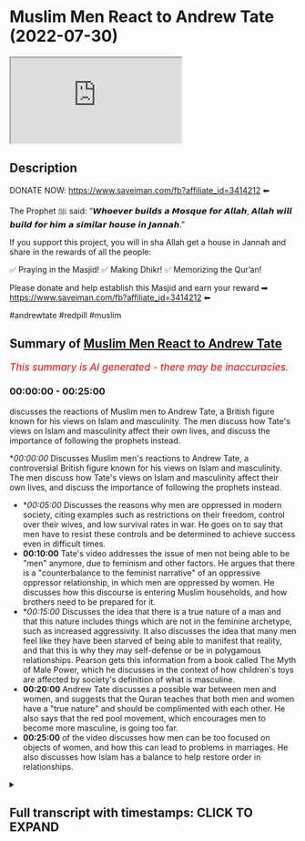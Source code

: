 # Muslim Men React to Andrew Tate (2022-07-30)

<iframe loading='lazy' src='https://www.youtube.com/embed/JZ6_bRIuvB0'></iframe>

## Description

DONATE NOW: https://www.saveiman.com/fb?affiliate_id=3414212 ⬅

The Prophet ﷺ said: “𝙒𝙝𝙤𝙚𝙫𝙚𝙧 𝙗𝙪𝙞𝙡𝙙𝙨 𝙖 𝙈𝙤𝙨𝙦𝙪𝙚 𝙛𝙤𝙧 𝘼𝙡𝙡𝙖𝙝, 𝘼𝙡𝙡𝙖𝙝 𝙬𝙞𝙡𝙡 𝙗𝙪𝙞𝙡𝙙 𝙛𝙤𝙧 𝙝𝙞𝙢 𝙖 𝙨𝙞𝙢𝙞𝙡𝙖𝙧 𝙝𝙤𝙪𝙨𝙚 𝙞𝙣 𝙅𝙖𝙣𝙣𝙖𝙝.”

If you support this project, you will in sha Allah get a house in Jannah and share in the rewards of all the people:

✅ Praying in the Masjid!
✅ Making Dhikr!
✅ Memorizing the Qur’an!

Please donate and help establish this Masjid and earn your reward ➡ https://www.saveiman.com/fb?affiliate_id=3414212 ⬅

#andrewtate #redpill #muslim

## Summary of [Muslim Men React to Andrew Tate](https://www.youtube.com/watch?v=JZ6_bRIuvB0)


*<span style="color:red; font-size:125%">This summary is AI generated - there may be inaccuracies</span>. [](/)*

### <a onclick="modifyYTiframeseektime('0')">00:00:00</a> - <a onclick="modifyYTiframeseektime('1500')">00:25:00</a>

 discusses the reactions of Muslim men to Andrew Tate, a British figure known for his views on Islam and masculinity. The men discuss how Tate's views on Islam and masculinity affect their own lives, and discuss the importance of following the prophets instead.

**<a onclick="modifyYTiframeseektime('0')">00:00:00</a>* Discusses Muslim men's reactions to Andrew Tate, a controversial British figure known for his views on Islam and masculinity. The men discuss how Tate's views on Islam and masculinity affect their own lives, and discuss the importance of following the prophets instead.
* **<a onclick="modifyYTiframeseektime('300')">00:05:00</a>* Discusses the reasons why men are oppressed in modern society, citing examples such as restrictions on their freedom, control over their wives, and low survival rates in war. He goes on to say that men have to resist these controls and be determined to achieve success even in difficult times.
* **<a onclick="modifyYTiframeseektime('600')">00:10:00</a>** Tate's video addresses the issue of men not being able to be "men" anymore, due to feminism and other factors. He argues that there is a "counterbalance to the feminist narrative" of an oppressive oppressor relationship, in which men are oppressed by women. He discusses how this discourse is entering Muslim households, and how brothers need to be prepared for it.
* **<a onclick="modifyYTiframeseektime('900')">00:15:00</a>* Discusses the idea that there is a true nature of a man and that this nature includes things which are not in the feminine archetype, such as increased aggressivity. It also discusses the idea that many men feel like they have been starved of being able to manifest that reality, and that this is why they may self-defense or be in polygamous relationships. Pearson gets this information from a book called The Myth of Male Power, which he discusses in the context of how children's toys are affected by society's definition of what is masculine.
* **<a onclick="modifyYTiframeseektime('1200')">00:20:00</a>** Andrew Tate discusses a possible war between men and women, and suggests that the Quran teaches that both men and women have a "true nature" and should be complimented with each other. He also says that the red pool movement, which encourages men to become more masculine, is going too far.
* **<a onclick="modifyYTiframeseektime('1500')">00:25:00</a>** of the video discusses how men can be too focused on objects of women, and how this can lead to problems in marriages. He also discusses how Islam has a balance to help restore order in relationships.

<details><summary><h2>Full transcript with timestamps: CLICK TO EXPAND</h2></summary>

<a onclick="modifyYTiframeseektime('0')">0:00:00</a> hey you are you wasting your time on  
<a onclick="modifyYTiframeseektime('2')">0:00:02</a> social media again your brothers and  
<a onclick="modifyYTiframeseektime('4')">0:00:04</a> sisters in islam net from norway are  
<a onclick="modifyYTiframeseektime('6')">0:00:06</a> establishing a masjid a tawa center  
<a onclick="modifyYTiframeseektime('10')">0:00:10</a> establishing a masjid to convey the  
<a onclick="modifyYTiframeseektime('11')">0:00:11</a> message of islam is one of the best  
<a onclick="modifyYTiframeseektime('14')">0:00:14</a> deeds a muslim can do there's a huge  
<a onclick="modifyYTiframeseektime('17')">0:00:17</a> need for it in norway you know this and  
<a onclick="modifyYTiframeseektime('18')">0:00:18</a> i know this so that makes the reward  
<a onclick="modifyYTiframeseektime('21')">0:00:21</a> even greater so give generously and  
<a onclick="modifyYTiframeseektime('24')">0:00:24</a> allah azzawajal will give you even more  
<a onclick="modifyYTiframeseektime('35')">0:00:35</a> i'm here joined with the main man  
<a onclick="modifyYTiframeseektime('37')">0:00:37</a> himself  
<a onclick="modifyYTiframeseektime('39')">0:00:39</a> the individual who's known  
<a onclick="modifyYTiframeseektime('41')">0:00:41</a> to be  
<a onclick="modifyYTiframeseektime('42')">0:00:42</a> a major influencer in the muslim world  
<a onclick="modifyYTiframeseektime('46')">0:00:46</a> as an individual where the young ones  
<a onclick="modifyYTiframeseektime('48')">0:00:48</a> and the children in the secondary  
<a onclick="modifyYTiframeseektime('49')">0:00:49</a> schools in the primary schools they all  
<a onclick="modifyYTiframeseektime('51')">0:00:51</a> know who he is  
<a onclick="modifyYTiframeseektime('52')">0:00:52</a> [Laughter]  
<a onclick="modifyYTiframeseektime('54')">0:00:54</a> we're talking about ali needs  
<a onclick="modifyYTiframeseektime('59')">0:00:59</a> it's a pleasure to be on this platform  
<a onclick="modifyYTiframeseektime('60')">0:01:00</a> after a long time on the same couch  
<a onclick="modifyYTiframeseektime('63')">0:01:03</a> absolutely and how what kind of an  
<a onclick="modifyYTiframeseektime('65')">0:01:05</a> honour must it be to be selling you've  
<a onclick="modifyYTiframeseektime('66')">0:01:06</a> been sitting with this  
<a onclick="modifyYTiframeseektime('68')">0:01:08</a> the man himself i mean it's some people  
<a onclick="modifyYTiframeseektime('70')">0:01:10</a> get lost for words some people like you  
<a onclick="modifyYTiframeseektime('71')">0:01:11</a> act ecstatically you know it changes  
<a onclick="modifyYTiframeseektime('73')">0:01:13</a> from person to person you know yeah but  
<a onclick="modifyYTiframeseektime('75')">0:01:15</a> i can see the joy in your eyes i can see  
<a onclick="modifyYTiframeseektime('77')">0:01:17</a> it when i look at your eyes absolutely  
<a onclick="modifyYTiframeseektime('79')">0:01:19</a> i'm here at your presence  
<a onclick="modifyYTiframeseektime('80')">0:01:20</a> [Laughter]  
<a onclick="modifyYTiframeseektime('82')">0:01:22</a> well i think that the enthralled  
<a onclick="modifyYTiframeseektime('84')">0:01:24</a> exuberance that you know that you're  
<a onclick="modifyYTiframeseektime('87')">0:01:27</a> manifesting and  
<a onclick="modifyYTiframeseektime('89')">0:01:29</a> the shiver the shivering excitement  
<a onclick="modifyYTiframeseektime('92')">0:01:32</a> that you that you just played when you  
<a onclick="modifyYTiframeseektime('94')">0:01:34</a> saw me i think that's a very typical  
<a onclick="modifyYTiframeseektime('96')">0:01:36</a> natural reaction timid  
<a onclick="modifyYTiframeseektime('100')">0:01:40</a> anyway so what do we have here what have  
<a onclick="modifyYTiframeseektime('102')">0:01:42</a> you got for us today so what we've got  
<a onclick="modifyYTiframeseektime('103')">0:01:43</a> today in charlotte i've um there's a  
<a onclick="modifyYTiframeseektime('106')">0:01:46</a> individual i don't know if it's calling  
<a onclick="modifyYTiframeseektime('107')">0:01:47</a> my brother now because i'm not sure if  
<a onclick="modifyYTiframeseektime('108')">0:01:48</a> he's become a muslim or if he's looking  
<a onclick="modifyYTiframeseektime('110')">0:01:50</a> into islam there's an individual called  
<a onclick="modifyYTiframeseektime('111')">0:01:51</a> andrew tate now this guy he's uh you  
<a onclick="modifyYTiframeseektime('114')">0:01:54</a> know who he is right he's notorious yes  
<a onclick="modifyYTiframeseektime('116')">0:01:56</a> i've been studying him very carefully  
<a onclick="modifyYTiframeseektime('117')">0:01:57</a> actually in fact i was going to be  
<a onclick="modifyYTiframeseektime('119')">0:01:59</a> speaking to him on a podcast and it fell  
<a onclick="modifyYTiframeseektime('121')">0:02:01</a> through  
<a onclick="modifyYTiframeseektime('122')">0:02:02</a> our schedules conflicted and stuff and i  
<a onclick="modifyYTiframeseektime('124')">0:02:04</a> think it was actually my fault to be  
<a onclick="modifyYTiframeseektime('125')">0:02:05</a> honest with you because i didn't um  
<a onclick="modifyYTiframeseektime('127')">0:02:07</a> you know okay  
<a onclick="modifyYTiframeseektime('129')">0:02:09</a> i'm sure you can rearrange that we can  
<a onclick="modifyYTiframeseektime('131')">0:02:11</a> rearrange but um i've actually been sent  
<a onclick="modifyYTiframeseektime('133')">0:02:13</a> some videos from brothers and muslim  
<a onclick="modifyYTiframeseektime('136')">0:02:16</a> people uh  
<a onclick="modifyYTiframeseektime('137')">0:02:17</a> that of his videos and this is what i  
<a onclick="modifyYTiframeseektime('139')">0:02:19</a> haven't watched so far so what i want to  
<a onclick="modifyYTiframeseektime('141')">0:02:21</a> do is actually watch it with you  
<a onclick="modifyYTiframeseektime('142')">0:02:22</a> and um  
<a onclick="modifyYTiframeseektime('144')">0:02:24</a> and then yes just to give it just just  
<a onclick="modifyYTiframeseektime('146')">0:02:26</a> just so people are aware we have been  
<a onclick="modifyYTiframeseektime('148')">0:02:28</a> studying this issue  
<a onclick="modifyYTiframeseektime('149')">0:02:29</a> very closely this issue of this whole  
<a onclick="modifyYTiframeseektime('151')">0:02:31</a> red pool movement you know would you  
<a onclick="modifyYTiframeseektime('154')">0:02:34</a> would you consider android take part of  
<a onclick="modifyYTiframeseektime('155')">0:02:35</a> the movement himself or  
<a onclick="modifyYTiframeseektime('156')">0:02:36</a> yeah definitely 100 he is uh and i think  
<a onclick="modifyYTiframeseektime('159')">0:02:39</a> it's we we are like i want people to be  
<a onclick="modifyYTiframeseektime('161')">0:02:41</a> aware that we are we are aware  
<a onclick="modifyYTiframeseektime('164')">0:02:44</a> we were just waiting for the right time  
<a onclick="modifyYTiframeseektime('165')">0:02:45</a> to come so this might be just like a  
<a onclick="modifyYTiframeseektime('167')">0:02:47</a> little taster yeah i'll be before you  
<a onclick="modifyYTiframeseektime('169')">0:02:49</a> continue with that i was going to say  
<a onclick="modifyYTiframeseektime('170')">0:02:50</a> that i did watch um his interaction with  
<a onclick="modifyYTiframeseektime('173')">0:02:53</a> eddie from the dean show yes and he came  
<a onclick="modifyYTiframeseektime('175')">0:02:55</a> across very humbly and respectfully but  
<a onclick="modifyYTiframeseektime('177')">0:02:57</a> then then i was also told that you know  
<a onclick="modifyYTiframeseektime('179')">0:02:59</a> this individual's um  
<a onclick="modifyYTiframeseektime('181')">0:03:01</a> you know he's he's on these kind of  
<a onclick="modifyYTiframeseektime('182')">0:03:02</a> platforms with uh women  
<a onclick="modifyYTiframeseektime('185')">0:03:05</a> who are low quality individual women you  
<a onclick="modifyYTiframeseektime('188')">0:03:08</a> know that you know dress in a certain  
<a onclick="modifyYTiframeseektime('189')">0:03:09</a> manner and they don't have much to offer  
<a onclick="modifyYTiframeseektime('190')">0:03:10</a> in life low-quality women  
<a onclick="modifyYTiframeseektime('192')">0:03:12</a> and um he lives is kind of like  
<a onclick="modifyYTiframeseektime('195')">0:03:15</a> what would seemingly from the outside of  
<a onclick="modifyYTiframeseektime('197')">0:03:17</a> a religious place it looked to be a  
<a onclick="modifyYTiframeseektime('198')">0:03:18</a> hedonistic lifestyle well exactly that's  
<a onclick="modifyYTiframeseektime('200')">0:03:20</a> nice so yes but on the other hand of  
<a onclick="modifyYTiframeseektime('202')">0:03:22</a> course he's uh you know established in  
<a onclick="modifyYTiframeseektime('205')">0:03:25</a> certain fields but then he's been  
<a onclick="modifyYTiframeseektime('206')">0:03:26</a> criticized from for for certain things  
<a onclick="modifyYTiframeseektime('208')">0:03:28</a> which i don't know much about yeah we we  
<a onclick="modifyYTiframeseektime('210')">0:03:30</a> need to touch up on this because there's  
<a onclick="modifyYTiframeseektime('211')">0:03:31</a> another extreme that's been you know  
<a onclick="modifyYTiframeseektime('213')">0:03:33</a> like the red pill movement yeah but the  
<a onclick="modifyYTiframeseektime('214')">0:03:34</a> thing is we will go into detail before  
<a onclick="modifyYTiframeseektime('216')">0:03:36</a> we get into detail the reason why i  
<a onclick="modifyYTiframeseektime('218')">0:03:38</a> bring this up is because as muslims it's  
<a onclick="modifyYTiframeseektime('220')">0:03:40</a> important for young men  
<a onclick="modifyYTiframeseektime('221')">0:03:41</a> to take inspiration  
<a onclick="modifyYTiframeseektime('223')">0:03:43</a> and to take as role models we believe  
<a onclick="modifyYTiframeseektime('225')">0:03:45</a> anywhere from the prophets yeah exactly  
<a onclick="modifyYTiframeseektime('228')">0:03:48</a> the prophet muhammad  
<a onclick="modifyYTiframeseektime('230')">0:03:50</a> is the final prophet we have prophet  
<a onclick="modifyYTiframeseektime('232')">0:03:52</a> moses and jesus and abraham all those  
<a onclick="modifyYTiframeseektime('234')">0:03:54</a> and how to be a man for example the  
<a onclick="modifyYTiframeseektime('236')">0:03:56</a> aspect of masculinity is to be derived  
<a onclick="modifyYTiframeseektime('238')">0:03:58</a> from the sacred texts to be derived from  
<a onclick="modifyYTiframeseektime('240')">0:04:00</a> the seerah naba from the from the  
<a onclick="modifyYTiframeseektime('242')">0:04:02</a> prophet muhammad's life  
<a onclick="modifyYTiframeseektime('243')">0:04:03</a> so i'm not saying this man doesn't  
<a onclick="modifyYTiframeseektime('245')">0:04:05</a> display a masculine so-called masculine  
<a onclick="modifyYTiframeseektime('247')">0:04:07</a> clearly he does to the point where some  
<a onclick="modifyYTiframeseektime('249')">0:04:09</a> muslim men are looking up to him  
<a onclick="modifyYTiframeseektime('251')">0:04:11</a> in some ways but if you want the full  
<a onclick="modifyYTiframeseektime('253')">0:04:13</a> package of masculinity of human  
<a onclick="modifyYTiframeseektime('255')">0:04:15</a> integrity then we believe that's from  
<a onclick="modifyYTiframeseektime('257')">0:04:17</a> the prophets and the companions and so  
<a onclick="modifyYTiframeseektime('258')">0:04:18</a> on so  
<a onclick="modifyYTiframeseektime('259')">0:04:19</a> this idea of trying to find role models  
<a onclick="modifyYTiframeseektime('261')">0:04:21</a> outside the community  
<a onclick="modifyYTiframeseektime('263')">0:04:23</a> and for andrew himself which i'm i'm  
<a onclick="modifyYTiframeseektime('264')">0:04:24</a> guessing is watching this video i'll say  
<a onclick="modifyYTiframeseektime('266')">0:04:26</a> to you that to be a complete man we  
<a onclick="modifyYTiframeseektime('268')">0:04:28</a> would say to be a complete man to be um  
<a onclick="modifyYTiframeseektime('270')">0:04:30</a> self-dignified in the fullest sense of  
<a onclick="modifyYTiframeseektime('273')">0:04:33</a> the word  
<a onclick="modifyYTiframeseektime('275')">0:04:35</a> spiritual future  
<a onclick="modifyYTiframeseektime('277')">0:04:37</a> you know uh perspective is to follow the  
<a onclick="modifyYTiframeseektime('280')">0:04:40</a> prophets uh and that will show you what  
<a onclick="modifyYTiframeseektime('283')">0:04:43</a> virtue is well let's let's watch this  
<a onclick="modifyYTiframeseektime('285')">0:04:45</a> let's let's push this  
<a onclick="modifyYTiframeseektime('286')">0:04:46</a> yeah let me tell you something  
<a onclick="modifyYTiframeseektime('287')">0:04:47</a> revolutions are nothing more than a  
<a onclick="modifyYTiframeseektime('289')">0:04:49</a> bunch of men in one place it's not women  
<a onclick="modifyYTiframeseektime('291')">0:04:51</a> it's men if you put enough men on a city  
<a onclick="modifyYTiframeseektime('293')">0:04:53</a> square pissed off a revolution happens  
<a onclick="modifyYTiframeseektime('295')">0:04:55</a> that's what the people in charge of the  
<a onclick="modifyYTiframeseektime('297')">0:04:57</a> world are afraid of so to make sure  
<a onclick="modifyYTiframeseektime('298')">0:04:58</a> there's no revolution what they do is  
<a onclick="modifyYTiframeseektime('300')">0:05:00</a> they construct as many  
<a onclick="modifyYTiframeseektime('302')">0:05:02</a> divisions amongst the peasants as  
<a onclick="modifyYTiframeseektime('304')">0:05:04</a> possible they make sure the blacks hate  
<a onclick="modifyYTiframeseektime('305')">0:05:05</a> the whites the men hate the women the  
<a onclick="modifyYTiframeseektime('307')">0:05:07</a> republicans hate the democrats and we're  
<a onclick="modifyYTiframeseektime('309')">0:05:09</a> all so busy fighting with each other  
<a onclick="modifyYTiframeseektime('311')">0:05:11</a> they can laugh from the top because  
<a onclick="modifyYTiframeseektime('312')">0:05:12</a> there's not very many of them and  
<a onclick="modifyYTiframeseektime('313')">0:05:13</a> there's a bunch of us i'm telling you  
<a onclick="modifyYTiframeseektime('314')">0:05:14</a> the reason in countries like america the  
<a onclick="modifyYTiframeseektime('317')">0:05:17</a> reason the law is so destructive against  
<a onclick="modifyYTiframeseektime('319')">0:05:19</a> men is very very purposeful they don't  
<a onclick="modifyYTiframeseektime('321')">0:05:21</a> want you to feel like a king they don't  
<a onclick="modifyYTiframeseektime('323')">0:05:23</a> want you to feel powerful you wake up  
<a onclick="modifyYTiframeseektime('324')">0:05:24</a> amongst three years if you have 10 sons  
<a onclick="modifyYTiframeseektime('327')">0:05:27</a> from 10 baby mamas you're gonna wake up  
<a onclick="modifyYTiframeseektime('328')">0:05:28</a> and feel like the man you ain't taking  
<a onclick="modifyYTiframeseektime('330')">0:05:30</a> [ __ ] easy if you wake up on your third  
<a onclick="modifyYTiframeseektime('333')">0:05:33</a> year of a sexless marriage paying taxes  
<a onclick="modifyYTiframeseektime('335')">0:05:35</a> and your kids don't even listen to you  
<a onclick="modifyYTiframeseektime('337')">0:05:37</a> you don't really feel like rebellion you  
<a onclick="modifyYTiframeseektime('339')">0:05:39</a> don't have it inside of you this is why  
<a onclick="modifyYTiframeseektime('341')">0:05:41</a> there's so much male suicide this is why  
<a onclick="modifyYTiframeseektime('343')">0:05:43</a> men are so depressed this is why  
<a onclick="modifyYTiframeseektime('344')">0:05:44</a> everyone's so unhappy because the life  
<a onclick="modifyYTiframeseektime('346')">0:05:46</a> they try and create for men the things  
<a onclick="modifyYTiframeseektime('348')">0:05:48</a> they try and purport the ideas they try  
<a onclick="modifyYTiframeseektime('350')">0:05:50</a> and make us subscribe to are depressing  
<a onclick="modifyYTiframeseektime('353')">0:05:53</a> they want you as a tax slave they want  
<a onclick="modifyYTiframeseektime('355')">0:05:55</a> you as a tax slave they want you in a  
<a onclick="modifyYTiframeseektime('356')">0:05:56</a> sexist marriage with some old fat who  
<a onclick="modifyYTiframeseektime('358')">0:05:58</a> hates you that's what they want afraid  
<a onclick="modifyYTiframeseektime('360')">0:06:00</a> to leave because they'll take your house  
<a onclick="modifyYTiframeseektime('361')">0:06:01</a> and destroy your life's work and now you  
<a onclick="modifyYTiframeseektime('363')">0:06:03</a> want you to sit there and pay your taxes  
<a onclick="modifyYTiframeseektime('364')">0:06:04</a> until you [ __ ] die this is all done  
<a onclick="modifyYTiframeseektime('366')">0:06:06</a> on purpose none of this is an accident  
<a onclick="modifyYTiframeseektime('368')">0:06:08</a> it's all very purposeful and in  
<a onclick="modifyYTiframeseektime('370')">0:06:10</a> countries and countries which are not  
<a onclick="modifyYTiframeseektime('373')">0:06:13</a> like this in countries where men still  
<a onclick="modifyYTiframeseektime('374')">0:06:14</a> have that masculine essence in countries  
<a onclick="modifyYTiframeseektime('376')">0:06:16</a> where they're still control of their own  
<a onclick="modifyYTiframeseektime('377')">0:06:17</a> household when the government tries to  
<a onclick="modifyYTiframeseektime('378')">0:06:18</a> become tyrannical it's far more  
<a onclick="modifyYTiframeseektime('380')">0:06:20</a> difficult to do because the men get  
<a onclick="modifyYTiframeseektime('381')">0:06:21</a> together and say you know what women  
<a onclick="modifyYTiframeseektime('382')">0:06:22</a> clean the house i'll be back in two  
<a onclick="modifyYTiframeseektime('384')">0:06:24</a> hours and tell these guys to get  
<a onclick="modifyYTiframeseektime('385')">0:06:25</a> and that's what that's that's the  
<a onclick="modifyYTiframeseektime('386')">0:06:26</a> reality of it this is a control  
<a onclick="modifyYTiframeseektime('388')">0:06:28</a> mechanism along with everything else  
<a onclick="modifyYTiframeseektime('390')">0:06:30</a> everything you see on tv this is my  
<a onclick="modifyYTiframeseektime('391')">0:06:31</a> final rant everything you see on tv is a  
<a onclick="modifyYTiframeseektime('393')">0:06:33</a> control mechanism all the [ __ ] they put  
<a onclick="modifyYTiframeseektime('394')">0:06:34</a> on netflix is a control mechanism  
<a onclick="modifyYTiframeseektime('396')">0:06:36</a> telling you that you have mental  
<a onclick="modifyYTiframeseektime('397')">0:06:37</a> problems you don't have as a control  
<a onclick="modifyYTiframeseektime('398')">0:06:38</a> mechanism telling you oh you oh yeah you  
<a onclick="modifyYTiframeseektime('400')">0:06:40</a> can't focus on anything for two minutes  
<a onclick="modifyYTiframeseektime('402')">0:06:42</a> because you have adhd or you're  
<a onclick="modifyYTiframeseektime('403')">0:06:43</a> depressed and you can never fix it  
<a onclick="modifyYTiframeseektime('405')">0:06:45</a> they're trying to control you they're  
<a onclick="modifyYTiframeseektime('406')">0:06:46</a> trying to dampen your life force making  
<a onclick="modifyYTiframeseektime('409')">0:06:49</a> sure your woman doesn't listen to you as  
<a onclick="modifyYTiframeseektime('410')">0:06:50</a> a control mechanism making sure you can  
<a onclick="modifyYTiframeseektime('412')">0:06:52</a> never leave her without being  
<a onclick="modifyYTiframeseektime('412')">0:06:52</a> financially destroyed as a control  
<a onclick="modifyYTiframeseektime('414')">0:06:54</a> mechanism it's all control mechanisms  
<a onclick="modifyYTiframeseektime('415')">0:06:55</a> all of it from head to toe you have to  
<a onclick="modifyYTiframeseektime('417')">0:06:57</a> resist the slave mind you have to look  
<a onclick="modifyYTiframeseektime('419')">0:06:59</a> at it all and understand they are trying  
<a onclick="modifyYTiframeseektime('420')">0:07:00</a> to make a slave of you and when i say  
<a onclick="modifyYTiframeseektime('422')">0:07:02</a> slave i do not mean slave likely i i  
<a onclick="modifyYTiframeseektime('424')">0:07:04</a> mean the word slave they are printing  
<a onclick="modifyYTiframeseektime('426')">0:07:06</a> money from the sky and you're giving up  
<a onclick="modifyYTiframeseektime('428')">0:07:08</a> your life for it if they can create  
<a onclick="modifyYTiframeseektime('430')">0:07:10</a> something in unlimited amounts anytime  
<a onclick="modifyYTiframeseektime('432')">0:07:12</a> they want and you'll give up your life  
<a onclick="modifyYTiframeseektime('434')">0:07:14</a> and time for that said thing you are  
<a onclick="modifyYTiframeseektime('436')">0:07:16</a> their slave they don't need to use power  
<a onclick="modifyYTiframeseektime('438')">0:07:18</a> and control and whips anymore they just  
<a onclick="modifyYTiframeseektime('440')">0:07:20</a> have the the money print button it's  
<a onclick="modifyYTiframeseektime('442')">0:07:22</a> slavery and they need to make sure that  
<a onclick="modifyYTiframeseektime('444')">0:07:24</a> even if you know that you don't feel  
<a onclick="modifyYTiframeseektime('445')">0:07:25</a> powerful enough to do anything about it  
<a onclick="modifyYTiframeseektime('447')">0:07:27</a> all of this every single thing about the  
<a onclick="modifyYTiframeseektime('449')">0:07:29</a> modern world was deliberately  
<a onclick="modifyYTiframeseektime('451')">0:07:31</a> constructed to get us to a point where  
<a onclick="modifyYTiframeseektime('452')">0:07:32</a> they can come along and lock you in your  
<a onclick="modifyYTiframeseektime('454')">0:07:34</a> house for something with a 99.9 survival  
<a onclick="modifyYTiframeseektime('456')">0:07:36</a> rate and you're gonna sit there and take  
<a onclick="modifyYTiframeseektime('457')">0:07:37</a> it  
<a onclick="modifyYTiframeseektime('458')">0:07:38</a> anyway that's what all this [ __ ] is  
<a onclick="modifyYTiframeseektime('460')">0:07:40</a> including being in a position where you  
<a onclick="modifyYTiframeseektime('462')">0:07:42</a> can't even tell your own woman she's not  
<a onclick="modifyYTiframeseektime('463')">0:07:43</a> allowed out with her friends to get  
<a onclick="modifyYTiframeseektime('464')">0:07:44</a> drunk with a bunch of dudes because  
<a onclick="modifyYTiframeseektime('465')">0:07:45</a> you're not allowed to do that if a wife  
<a onclick="modifyYTiframeseektime('467')">0:07:47</a> comes home and goes i want to go out  
<a onclick="modifyYTiframeseektime('468')">0:07:48</a> drinking tonight you're not going  
<a onclick="modifyYTiframeseektime('469')">0:07:49</a> nowhere oh i want to go out with my  
<a onclick="modifyYTiframeseektime('471')">0:07:51</a> friends from work you're not going out  
<a onclick="modifyYTiframeseektime('473')">0:07:53</a> with them men that's cohersive and  
<a onclick="modifyYTiframeseektime('474')">0:07:54</a> controlling behavior  
<a onclick="modifyYTiframeseektime('476')">0:07:56</a> bro you can't even tell you're not to go  
<a onclick="modifyYTiframeseektime('478')">0:07:58</a> get drunk with dudes  
<a onclick="modifyYTiframeseektime('480')">0:08:00</a> they'll call that abusive you're an  
<a onclick="modifyYTiframeseektime('481')">0:08:01</a> abusive misogynist you're andrew tate  
<a onclick="modifyYTiframeseektime('484')">0:08:04</a> cancel him it's insanity and it's all  
<a onclick="modifyYTiframeseektime('486')">0:08:06</a> done on purpose i don't want anyone to  
<a onclick="modifyYTiframeseektime('488')">0:08:08</a> sit here and think this is some accident  
<a onclick="modifyYTiframeseektime('489')">0:08:09</a> we've arrived at or that we're here now  
<a onclick="modifyYTiframeseektime('491')">0:08:11</a> and it's no big deal this is very very  
<a onclick="modifyYTiframeseektime('493')">0:08:13</a> purposeful because when you destroy the  
<a onclick="modifyYTiframeseektime('495')">0:08:15</a> warriors of a society that's how you  
<a onclick="modifyYTiframeseektime('497')">0:08:17</a> usher in slavery first thing the romans  
<a onclick="modifyYTiframeseektime('499')">0:08:19</a> did when they conquered the greeks is  
<a onclick="modifyYTiframeseektime('500')">0:08:20</a> kill all the warriors all the fighting  
<a onclick="modifyYTiframeseektime('502')">0:08:22</a> age males you leave the soyboys and  
<a onclick="modifyYTiframeseektime('504')">0:08:24</a> and then you can conquer it done  
<a onclick="modifyYTiframeseektime('506')">0:08:26</a> that's what they're doing to us they're  
<a onclick="modifyYTiframeseektime('507')">0:08:27</a> trying to destroy the warriors so my g's  
<a onclick="modifyYTiframeseektime('509')">0:08:29</a> the ones who are left  
<a onclick="modifyYTiframeseektime('512')">0:08:32</a> don't worry about  
<a onclick="modifyYTiframeseektime('514')">0:08:34</a> it we've got bigger fights coming up we  
<a onclick="modifyYTiframeseektime('516')">0:08:36</a> got bigger we got bigger wars coming  
<a onclick="modifyYTiframeseektime('517')">0:08:37</a> ahead of us so if you want to somebody  
<a onclick="modifyYTiframeseektime('519')">0:08:39</a> go [ __ ] because i really believe the  
<a onclick="modifyYTiframeseektime('520')">0:08:40</a> next 10 years are going to be difficult  
<a onclick="modifyYTiframeseektime('521')">0:08:41</a> for men of stature i really believe that  
<a onclick="modifyYTiframeseektime('523')">0:08:43</a> so like to me personally bro there is  
<a onclick="modifyYTiframeseektime('525')">0:08:45</a> there is truths  
<a onclick="modifyYTiframeseektime('526')">0:08:46</a> uh into what they say what he's saying  
<a onclick="modifyYTiframeseektime('529')">0:08:49</a> um but obviously we don't agree with  
<a onclick="modifyYTiframeseektime('531')">0:08:51</a> like  
<a onclick="modifyYTiframeseektime('532')">0:08:52</a> a lot of the stuff they forget the  
<a onclick="modifyYTiframeseektime('533')">0:08:53</a> delivery environments put that to a side  
<a onclick="modifyYTiframeseektime('535')">0:08:55</a> um there is there is an attack like for  
<a onclick="modifyYTiframeseektime('537')">0:08:57</a> example why is it that if i was to tell  
<a onclick="modifyYTiframeseektime('539')">0:08:59</a> my wife  
<a onclick="modifyYTiframeseektime('540')">0:09:00</a> um that she cannot go out with  
<a onclick="modifyYTiframeseektime('543')">0:09:03</a> we don't live that lifestyle but like  
<a onclick="modifyYTiframeseektime('544')">0:09:04</a> let's suppose you know i was a  
<a onclick="modifyYTiframeseektime('545')">0:09:05</a> non-muslim and i and i had a wife and i  
<a onclick="modifyYTiframeseektime('547')">0:09:07</a> told my wife you know i don't want to go  
<a onclick="modifyYTiframeseektime('548')">0:09:08</a> out with your friends  
<a onclick="modifyYTiframeseektime('550')">0:09:10</a> why is that abusive  
<a onclick="modifyYTiframeseektime('551')">0:09:11</a> why is and he's right bro like if you  
<a onclick="modifyYTiframeseektime('553')">0:09:13</a> look at war in history and the prophet  
<a onclick="modifyYTiframeseektime('555')">0:09:15</a> peace be upon him also this implemented  
<a onclick="modifyYTiframeseektime('556')">0:09:16</a> throughout history that when you go to  
<a onclick="modifyYTiframeseektime('558')">0:09:18</a> war with a specific nation who has  
<a onclick="modifyYTiframeseektime('559')">0:09:19</a> transgressed over and over again usually  
<a onclick="modifyYTiframeseektime('561')">0:09:21</a> the men are executed  
<a onclick="modifyYTiframeseektime('563')">0:09:23</a> period why and the why it's you can see  
<a onclick="modifyYTiframeseektime('566')">0:09:26</a> because at the end of the day a man  
<a onclick="modifyYTiframeseektime('568')">0:09:28</a> plays a pivotal role um in the future  
<a onclick="modifyYTiframeseektime('571')">0:09:31</a> and also when it comes up to our nature  
<a onclick="modifyYTiframeseektime('573')">0:09:33</a> we are going to be rebellious you know  
<a onclick="modifyYTiframeseektime('574')">0:09:34</a> what i'm trying to say so that's within  
<a onclick="modifyYTiframeseektime('576')">0:09:36</a> our nature but why is it seen as  
<a onclick="modifyYTiframeseektime('579')">0:09:39</a> oppressive or like for example when i  
<a onclick="modifyYTiframeseektime('582')">0:09:42</a> like i took more of the end a bit  
<a onclick="modifyYTiframeseektime('583')">0:09:43</a> towards what he said is that a man  
<a onclick="modifyYTiframeseektime('586')">0:09:46</a> cannot even tell his wife  
<a onclick="modifyYTiframeseektime('588')">0:09:48</a> i don't want you to do a  
<a onclick="modifyYTiframeseektime('591')">0:09:51</a> so how do we expect anything like i i  
<a onclick="modifyYTiframeseektime('593')">0:09:53</a> thought i was listening to what you said  
<a onclick="modifyYTiframeseektime('595')">0:09:55</a> and it seemed like there was  
<a onclick="modifyYTiframeseektime('596')">0:09:56</a> there was more than one kind of  
<a onclick="modifyYTiframeseektime('597')">0:09:57</a> commentary here it's almost like a  
<a onclick="modifyYTiframeseektime('599')">0:09:59</a> political commentary in there there was  
<a onclick="modifyYTiframeseektime('600')">0:10:00</a> and it was a social commentary and then  
<a onclick="modifyYTiframeseektime('602')">0:10:02</a> you had like a domestic gender yeah but  
<a onclick="modifyYTiframeseektime('604')">0:10:04</a> it went from macro to micro yeah yeah  
<a onclick="modifyYTiframeseektime('606')">0:10:06</a> yeah and  
<a onclick="modifyYTiframeseektime('607')">0:10:07</a> um because it's authority politically  
<a onclick="modifyYTiframeseektime('608')">0:10:08</a> it's authoritarianism  
<a onclick="modifyYTiframeseektime('610')">0:10:10</a> okay so these elites that he's talking  
<a onclick="modifyYTiframeseektime('612')">0:10:12</a> about right so  
<a onclick="modifyYTiframeseektime('614')">0:10:14</a> how do they benefit from there are  
<a onclick="modifyYTiframeseektime('615')">0:10:15</a> questions i have on this on these  
<a onclick="modifyYTiframeseektime('617')">0:10:17</a> theories like how would they how these  
<a onclick="modifyYTiframeseektime('619')">0:10:19</a> elites benefit from  
<a onclick="modifyYTiframeseektime('621')">0:10:21</a> uh the lack of a warrior class for  
<a onclick="modifyYTiframeseektime('623')">0:10:23</a> example if if america take that as an  
<a onclick="modifyYTiframeseektime('625')">0:10:25</a> example as a superpower would were to  
<a onclick="modifyYTiframeseektime('627')">0:10:27</a> have a weaker military force what would  
<a onclick="modifyYTiframeseektime('629')">0:10:29</a> that do for its hegemonic power and then  
<a onclick="modifyYTiframeseektime('632')">0:10:32</a> this idea of the divide and conquer like  
<a onclick="modifyYTiframeseektime('634')">0:10:34</a> put these people here and put these  
<a onclick="modifyYTiframeseektime('635')">0:10:35</a> people here that's more terrible i think  
<a onclick="modifyYTiframeseektime('638')">0:10:38</a> you can you can make an argument for  
<a onclick="modifyYTiframeseektime('639')">0:10:39</a> that  
<a onclick="modifyYTiframeseektime('640')">0:10:40</a> how that links to  
<a onclick="modifyYTiframeseektime('642')">0:10:42</a> like what red pill pillars like uh  
<a onclick="modifyYTiframeseektime('645')">0:10:45</a> tomati and others they're called like  
<a onclick="modifyYTiframeseektime('646')">0:10:46</a> the gynocentric order  
<a onclick="modifyYTiframeseektime('648')">0:10:48</a> and these kind of things is  
<a onclick="modifyYTiframeseektime('649')">0:10:49</a> more difficult for me to try and  
<a onclick="modifyYTiframeseektime('651')">0:10:51</a> understand but  
<a onclick="modifyYTiframeseektime('652')">0:10:52</a> what he's saying in terms of the gender  
<a onclick="modifyYTiframeseektime('655')">0:10:55</a> discussion is interesting why because  
<a onclick="modifyYTiframeseektime('659')">0:10:59</a> when moral farron was talking about in  
<a onclick="modifyYTiframeseektime('661')">0:11:01</a> his book the myth of male power he's  
<a onclick="modifyYTiframeseektime('662')">0:11:02</a> talking about the definition of power  
<a onclick="modifyYTiframeseektime('665')">0:11:05</a> and he said the definition of power  
<a onclick="modifyYTiframeseektime('667')">0:11:07</a> is  
<a onclick="modifyYTiframeseektime('668')">0:11:08</a> the ability of someone to take control  
<a onclick="modifyYTiframeseektime('669')">0:11:09</a> of their own lives yeah okay and what  
<a onclick="modifyYTiframeseektime('671')">0:11:11</a> he's doing is in effect he's taking that  
<a onclick="modifyYTiframeseektime('673')">0:11:13</a> definition of power knowingly  
<a onclick="modifyYTiframeseektime('674')">0:11:14</a> unknowingly right  
<a onclick="modifyYTiframeseektime('676')">0:11:16</a> and he's saying look you're not really  
<a onclick="modifyYTiframeseektime('677')">0:11:17</a> in control of your own life because a  
<a onclick="modifyYTiframeseektime('678')">0:11:18</a> man is not in control of his domestic  
<a onclick="modifyYTiframeseektime('680')">0:11:20</a> affairs he's not in control of xyz all  
<a onclick="modifyYTiframeseektime('683')">0:11:23</a> these things that historically he has  
<a onclick="modifyYTiframeseektime('685')">0:11:25</a> been in control of and this is causing a  
<a onclick="modifyYTiframeseektime('687')">0:11:27</a> psychological backlash for that man yes  
<a onclick="modifyYTiframeseektime('690')">0:11:30</a> now if if that's the way it's being  
<a onclick="modifyYTiframeseektime('691')">0:11:31</a> phrased then there's great truth  
<a onclick="modifyYTiframeseektime('694')">0:11:34</a> obviously in that notion right  
<a onclick="modifyYTiframeseektime('695')">0:11:35</a> um and it's a counterbalance to the  
<a onclick="modifyYTiframeseektime('697')">0:11:37</a> feministic narrative which says that  
<a onclick="modifyYTiframeseektime('698')">0:11:38</a> well  
<a onclick="modifyYTiframeseektime('699')">0:11:39</a> what we have is an oppressive oppressor  
<a onclick="modifyYTiframeseektime('702')">0:11:42</a> oppressed relationship you've got the  
<a onclick="modifyYTiframeseektime('703')">0:11:43</a> patriarchy you've got men being  
<a onclick="modifyYTiframeseektime('704')">0:11:44</a> oppressed by  
<a onclick="modifyYTiframeseektime('705')">0:11:45</a> women being impressed by men and that's  
<a onclick="modifyYTiframeseektime('707')">0:11:47</a> how it works well if you redefine what  
<a onclick="modifyYTiframeseektime('708')">0:11:48</a> power constitutes here power is  
<a onclick="modifyYTiframeseektime('711')">0:11:51</a> uh the ability of a man to take control  
<a onclick="modifyYTiframeseektime('713')">0:11:53</a> persons take control of their lives he's  
<a onclick="modifyYTiframeseektime('715')">0:11:55</a> outlining examples suicide and  
<a onclick="modifyYTiframeseektime('718')">0:11:58</a> lack of domestic control or  
<a onclick="modifyYTiframeseektime('721')">0:12:01</a> payments or the fact that a woman can  
<a onclick="modifyYTiframeseektime('723')">0:12:03</a> take half of the man's income even  
<a onclick="modifyYTiframeseektime('724')">0:12:04</a> though she hasn't contributed to it you  
<a onclick="modifyYTiframeseektime('726')">0:12:06</a> know this kind of thing which frankly  
<a onclick="modifyYTiframeseektime('728')">0:12:08</a> islamically from our perspective  
<a onclick="modifyYTiframeseektime('730')">0:12:10</a> completely we are against these things  
<a onclick="modifyYTiframeseektime('732')">0:12:12</a> in addition i'll add to it for example  
<a onclick="modifyYTiframeseektime('734')">0:12:14</a> to the things like custody of the  
<a onclick="modifyYTiframeseektime('736')">0:12:16</a> children or the fact that a woman can  
<a onclick="modifyYTiframeseektime('737')">0:12:17</a> take complete custody and just through  
<a onclick="modifyYTiframeseektime('740')">0:12:20</a> the power of accusing a man  
<a onclick="modifyYTiframeseektime('742')">0:12:22</a> stop and prevent a man from seeing his  
<a onclick="modifyYTiframeseektime('744')">0:12:24</a> own children okay exactly these things  
<a onclick="modifyYTiframeseektime('745')">0:12:25</a> are really  
<a onclick="modifyYTiframeseektime('746')">0:12:26</a> these these things in society are  
<a onclick="modifyYTiframeseektime('749')">0:12:29</a> are deep-rooted injustices we will see  
<a onclick="modifyYTiframeseektime('751')">0:12:31</a> from perspective unfortunately what  
<a onclick="modifyYTiframeseektime('753')">0:12:33</a> we're seeing in the muslim community is  
<a onclick="modifyYTiframeseektime('754')">0:12:34</a> that some women are actually jumping  
<a onclick="modifyYTiframeseektime('756')">0:12:36</a> onto the bandwagon and taking these  
<a onclick="modifyYTiframeseektime('758')">0:12:38</a> i rephrase that a lot of women yeah yeah  
<a onclick="modifyYTiframeseektime('761')">0:12:41</a> not some woman a lot of women and so so  
<a onclick="modifyYTiframeseektime('763')">0:12:43</a> this is where this this discourse is  
<a onclick="modifyYTiframeseektime('765')">0:12:45</a> actually legitimate yes but where it  
<a onclick="modifyYTiframeseektime('767')">0:12:47</a> comes together into some kind of grand  
<a onclick="modifyYTiframeseektime('769')">0:12:49</a> conspiracy i think we would need to  
<a onclick="modifyYTiframeseektime('770')">0:12:50</a> unpack it a little bit and clean it up a  
<a onclick="modifyYTiframeseektime('772')">0:12:52</a> little bit yeah but there's certainly  
<a onclick="modifyYTiframeseektime('773')">0:12:53</a> some grievances yeah which which need to  
<a onclick="modifyYTiframeseektime('776')">0:12:56</a> be redressed  
<a onclick="modifyYTiframeseektime('777')">0:12:57</a> who else would you say well i mean like  
<a onclick="modifyYTiframeseektime('780')">0:13:00</a> like you said before like the whole  
<a onclick="modifyYTiframeseektime('781')">0:13:01</a> thing of you know world order look i'm  
<a onclick="modifyYTiframeseektime('784')">0:13:04</a> not really concerned about that right  
<a onclick="modifyYTiframeseektime('785')">0:13:05</a> now do you get it like there's an  
<a onclick="modifyYTiframeseektime('786')">0:13:06</a> outright attack in my very household i  
<a onclick="modifyYTiframeseektime('788')">0:13:08</a> need to fix what's in my household bro i  
<a onclick="modifyYTiframeseektime('789')">0:13:09</a> don't like right now i'm not care about  
<a onclick="modifyYTiframeseektime('790')">0:13:10</a> like the jaws come in and the antichrist  
<a onclick="modifyYTiframeseektime('792')">0:13:12</a> and you know  
<a onclick="modifyYTiframeseektime('794')">0:13:14</a> right now i have to deal with what's  
<a onclick="modifyYTiframeseektime('795')">0:13:15</a> happening in my house and the thing is  
<a onclick="modifyYTiframeseektime('797')">0:13:17</a> like i said before is that we speak to a  
<a onclick="modifyYTiframeseektime('799')">0:13:19</a> lot of brothers you know and this issue  
<a onclick="modifyYTiframeseektime('801')">0:13:21</a> what we need to understand is that  
<a onclick="modifyYTiframeseektime('802')">0:13:22</a> there's another extreme happening now  
<a onclick="modifyYTiframeseektime('803')">0:13:23</a> because  
<a onclick="modifyYTiframeseektime('804')">0:13:24</a> because the nature of men and women have  
<a onclick="modifyYTiframeseektime('807')">0:13:27</a> been so corrupted um and men are not men  
<a onclick="modifyYTiframeseektime('809')">0:13:29</a> anymore and women are women anymore  
<a onclick="modifyYTiframeseektime('810')">0:13:30</a> we're seeing it entering our households  
<a onclick="modifyYTiframeseektime('812')">0:13:32</a> and we are seeing the ripple effects of  
<a onclick="modifyYTiframeseektime('814')">0:13:34</a> that and people like andrew t which have  
<a onclick="modifyYTiframeseektime('815')">0:13:35</a> been told that the muslim youth are  
<a onclick="modifyYTiframeseektime('817')">0:13:37</a> looking up to him and speaking to  
<a onclick="modifyYTiframeseektime('818')">0:13:38</a> listening to him why  
<a onclick="modifyYTiframeseektime('820')">0:13:40</a> why is that happening wherever there is  
<a onclick="modifyYTiframeseektime('822')">0:13:42</a> an action there is going to be a  
<a onclick="modifyYTiframeseektime('823')">0:13:43</a> reaction and that's exactly what we're  
<a onclick="modifyYTiframeseektime('825')">0:13:45</a> seeing bro because when men are filled  
<a onclick="modifyYTiframeseektime('827')">0:13:47</a> and that's why jordan peterson is this  
<a onclick="modifyYTiframeseektime('829')">0:13:49</a> becomes so popular why because he  
<a onclick="modifyYTiframeseektime('830')">0:13:50</a> listens and they say well why is it a  
<a onclick="modifyYTiframeseektime('832')">0:13:52</a> lot of men listening to you why because  
<a onclick="modifyYTiframeseektime('834')">0:13:54</a> we maybe it's the fact that we are being  
<a onclick="modifyYTiframeseektime('835')">0:13:55</a> starved of our true nature why can't i  
<a onclick="modifyYTiframeseektime('837')">0:13:57</a> not be yeah i think it's really  
<a onclick="modifyYTiframeseektime('838')">0:13:58</a> important this is this is this is the  
<a onclick="modifyYTiframeseektime('840')">0:14:00</a> crux of the mata bro and we are seeing  
<a onclick="modifyYTiframeseektime('842')">0:14:02</a> it slowly slowly poisoning our ummah so  
<a onclick="modifyYTiframeseektime('846')">0:14:06</a> much so that now we have our muslim  
<a onclick="modifyYTiframeseektime('848')">0:14:08</a> youth who are looking up to andrew tate  
<a onclick="modifyYTiframeseektime('850')">0:14:10</a> now this is the reason why you know and  
<a onclick="modifyYTiframeseektime('852')">0:14:12</a> we have these private discussions yeah  
<a onclick="modifyYTiframeseektime('854')">0:14:14</a> um  
<a onclick="modifyYTiframeseektime('855')">0:14:15</a> me and you and a lot of brothers that  
<a onclick="modifyYTiframeseektime('856')">0:14:16</a> we've talked to we can see this coming  
<a onclick="modifyYTiframeseektime('858')">0:14:18</a> and we're actually preparing for it  
<a onclick="modifyYTiframeseektime('859')">0:14:19</a> because we can see the family unit is  
<a onclick="modifyYTiframeseektime('861')">0:14:21</a> being destroyed in front of our very  
<a onclick="modifyYTiframeseektime('862')">0:14:22</a> eyes so the thing is either  
<a onclick="modifyYTiframeseektime('865')">0:14:25</a> we come with a portion of the quran and  
<a onclick="modifyYTiframeseektime('866')">0:14:26</a> the sunnah are not extremes because  
<a onclick="modifyYTiframeseektime('867')">0:14:27</a> there's a lot of extremes out there yeah  
<a onclick="modifyYTiframeseektime('868')">0:14:28</a> brothers are going again i'll be honest  
<a onclick="modifyYTiframeseektime('870')">0:14:30</a> with you i believe there are people out  
<a onclick="modifyYTiframeseektime('872')">0:14:32</a> there who are going to the extreme level  
<a onclick="modifyYTiframeseektime('873')">0:14:33</a> of trying to be the muslim and rotate  
<a onclick="modifyYTiframeseektime('874')">0:14:34</a> and we're looking at it no no let's be  
<a onclick="modifyYTiframeseektime('876')">0:14:36</a> real here they are genuinely doing and  
<a onclick="modifyYTiframeseektime('877')">0:14:37</a> the thing is is the more they're trying  
<a onclick="modifyYTiframeseektime('879')">0:14:39</a> to show that andrew can become the the  
<a onclick="modifyYTiframeseektime('881')">0:14:41</a> muslim entertainer himself he does but  
<a onclick="modifyYTiframeseektime('882')">0:14:42</a> there's a lot of things that he needs to  
<a onclick="modifyYTiframeseektime('883')">0:14:43</a> do  
<a onclick="modifyYTiframeseektime('884')">0:14:44</a> and i think if you have a discussion  
<a onclick="modifyYTiframeseektime('885')">0:14:45</a> with him and arrange it please i mean he  
<a onclick="modifyYTiframeseektime('887')">0:14:47</a> needs to understand that as this is a  
<a onclick="modifyYTiframeseektime('888')">0:14:48</a> muslim  
<a onclick="modifyYTiframeseektime('889')">0:14:49</a> when it comes to islam sure polygamy is  
<a onclick="modifyYTiframeseektime('891')">0:14:51</a> there it's a perfect solution it's  
<a onclick="modifyYTiframeseektime('893')">0:14:53</a> actually a better solution to what he  
<a onclick="modifyYTiframeseektime('894')">0:14:54</a> has because he believes that he can  
<a onclick="modifyYTiframeseektime('896')">0:14:56</a> sleep around and do what he likes and  
<a onclick="modifyYTiframeseektime('897')">0:14:57</a> you know he has to come to home and  
<a onclick="modifyYTiframeseektime('898')">0:14:58</a> there's one obedient wife  
<a onclick="modifyYTiframeseektime('901')">0:15:01</a> i saw him with eddie he said that  
<a onclick="modifyYTiframeseektime('902')">0:15:02</a> something about four is all you need or  
<a onclick="modifyYTiframeseektime('904')">0:15:04</a> something like okay good good  
<a onclick="modifyYTiframeseektime('906')">0:15:06</a> islam is a solution for you  
<a onclick="modifyYTiframeseektime('907')">0:15:07</a> but i think you made a series of very  
<a onclick="modifyYTiframeseektime('909')">0:15:09</a> very good points you know and what i  
<a onclick="modifyYTiframeseektime('911')">0:15:11</a> would want to add to that is the  
<a onclick="modifyYTiframeseektime('912')">0:15:12</a> following  
<a onclick="modifyYTiframeseektime('913')">0:15:13</a> this idea that you said that you know a  
<a onclick="modifyYTiframeseektime('916')">0:15:16</a> man is being started his true nature yes  
<a onclick="modifyYTiframeseektime('918')">0:15:18</a> first of all we have to admit that there  
<a onclick="modifyYTiframeseektime('919')">0:15:19</a> is a nature of a man of course obviously  
<a onclick="modifyYTiframeseektime('921')">0:15:21</a> now we're living in an age of  
<a onclick="modifyYTiframeseektime('922')">0:15:22</a> post-structuralism and social  
<a onclick="modifyYTiframeseektime('923')">0:15:23</a> constructionism so the idea is  
<a onclick="modifyYTiframeseektime('925')">0:15:25</a> there is no nature of man this is the  
<a onclick="modifyYTiframeseektime('927')">0:15:27</a> what we've been told this is a  
<a onclick="modifyYTiframeseektime('928')">0:15:28</a> social construct but then for me do you  
<a onclick="modifyYTiframeseektime('930')">0:15:30</a> know this whole transgender kind of  
<a onclick="modifyYTiframeseektime('932')">0:15:32</a> movement right well when we say i have  
<a onclick="modifyYTiframeseektime('934')">0:15:34</a> gender dysphoria i want to transition  
<a onclick="modifyYTiframeseektime('936')">0:15:36</a> from man to female because i've always  
<a onclick="modifyYTiframeseektime('937')">0:15:37</a> felt like a man  
<a onclick="modifyYTiframeseektime('938')">0:15:38</a> that presupposes the true nature of a  
<a onclick="modifyYTiframeseektime('940')">0:15:40</a> man in the first place so there's a  
<a onclick="modifyYTiframeseektime('942')">0:15:42</a> contradiction here that lies within the  
<a onclick="modifyYTiframeseektime('943')">0:15:43</a> social constructionist ideology which is  
<a onclick="modifyYTiframeseektime('945')">0:15:45</a> that they on the one hand  
<a onclick="modifyYTiframeseektime('948')">0:15:48</a> you can't actually transition let's put  
<a onclick="modifyYTiframeseektime('950')">0:15:50</a> it in in racial terms okay you can't  
<a onclick="modifyYTiframeseektime('952')">0:15:52</a> transition from being white to black  
<a onclick="modifyYTiframeseektime('953')">0:15:53</a> unless there's such a thing as being  
<a onclick="modifyYTiframeseektime('955')">0:15:55</a> black and such thing as being white  
<a onclick="modifyYTiframeseektime('956')">0:15:56</a> exactly likewise you can't transition  
<a onclick="modifyYTiframeseektime('958')">0:15:58</a> from being white or male to female yeah  
<a onclick="modifyYTiframeseektime('960')">0:16:00</a> unless there's such a thing as being a  
<a onclick="modifyYTiframeseektime('961')">0:16:01</a> man exactly such a thing as being a  
<a onclick="modifyYTiframeseektime('962')">0:16:02</a> woman exactly so  
<a onclick="modifyYTiframeseektime('964')">0:16:04</a> born  
<a onclick="modifyYTiframeseektime('966')">0:16:06</a> what you what you were saying what you  
<a onclick="modifyYTiframeseektime('967')">0:16:07</a> were saying about the true nature of man  
<a onclick="modifyYTiframeseektime('969')">0:16:09</a> a lot of people i know  
<a onclick="modifyYTiframeseektime('971')">0:16:11</a> especially in the left-wing inclination  
<a onclick="modifyYTiframeseektime('973')">0:16:13</a> like proclivities from that side are  
<a onclick="modifyYTiframeseektime('975')">0:16:15</a> going to say well actually it's all  
<a onclick="modifyYTiframeseektime('976')">0:16:16</a> gender gender constructs but then if  
<a onclick="modifyYTiframeseektime('978')">0:16:18</a> it's a gender construct  
<a onclick="modifyYTiframeseektime('980')">0:16:20</a> then the transitions from one construct  
<a onclick="modifyYTiframeseektime('983')">0:16:23</a> to another would be almost almost  
<a onclick="modifyYTiframeseektime('984')">0:16:24</a> meaningless almost completely it's  
<a onclick="modifyYTiframeseektime('986')">0:16:26</a> self-defeating  
<a onclick="modifyYTiframeseektime('987')">0:16:27</a> it makes no sense to me so that's the  
<a onclick="modifyYTiframeseektime('989')">0:16:29</a> first thing there is a true nature of a  
<a onclick="modifyYTiframeseektime('991')">0:16:31</a> man yes and there is there is a  
<a onclick="modifyYTiframeseektime('993')">0:16:33</a> masculine archetype out there and it can  
<a onclick="modifyYTiframeseektime('996')">0:16:36</a> be manifest and this is what our  
<a onclick="modifyYTiframeseektime('997')">0:16:37</a> religion teaches yeah yes and it does  
<a onclick="modifyYTiframeseektime('999')">0:16:39</a> include things which are not in the  
<a onclick="modifyYTiframeseektime('1001')">0:16:41</a> feminine archetype which for example may  
<a onclick="modifyYTiframeseektime('1003')">0:16:43</a> include  
<a onclick="modifyYTiframeseektime('1004')">0:16:44</a> increased aggressivity it may include  
<a onclick="modifyYTiframeseektime('1006')">0:16:46</a> but it's not limited to  
<a onclick="modifyYTiframeseektime('1008')">0:16:48</a> increased kind of sexuality and it's  
<a onclick="modifyYTiframeseektime('1011')">0:16:51</a> almost like as if many men today and i  
<a onclick="modifyYTiframeseektime('1014')">0:16:54</a> think we would agree even within muslim  
<a onclick="modifyYTiframeseektime('1015')">0:16:55</a> anomaly feel like they've been starved  
<a onclick="modifyYTiframeseektime('1018')">0:16:58</a> of being able to manifest that reality  
<a onclick="modifyYTiframeseektime('1020')">0:17:00</a> without being shamed by society exactly  
<a onclick="modifyYTiframeseektime('1022')">0:17:02</a> and that's why you have this extreme if  
<a onclick="modifyYTiframeseektime('1024')">0:17:04</a> they engage in some kind of self-defense  
<a onclick="modifyYTiframeseektime('1026')">0:17:06</a> situation or if they engage if they want  
<a onclick="modifyYTiframeseektime('1028')">0:17:08</a> to be in a polygamous reality whatever  
<a onclick="modifyYTiframeseektime('1031')">0:17:11</a> it may be know you yeah because you want  
<a onclick="modifyYTiframeseektime('1033')">0:17:13</a> those things are to be shamed how dare  
<a onclick="modifyYTiframeseektime('1035')">0:17:15</a> you you should in fact feel guilty yes  
<a onclick="modifyYTiframeseektime('1038')">0:17:18</a> now you should feel guilty for that and  
<a onclick="modifyYTiframeseektime('1039')">0:17:19</a> in fact this this whole politionist  
<a onclick="modifyYTiframeseektime('1041')">0:17:21</a> nature that you have is a construct and  
<a onclick="modifyYTiframeseektime('1044')">0:17:24</a> you're and you're harming uh people from  
<a onclick="modifyYTiframeseektime('1046')">0:17:26</a> feeling like and it's in nature let's  
<a onclick="modifyYTiframeseektime('1048')">0:17:28</a> get this right yeah polygamy being  
<a onclick="modifyYTiframeseektime('1050')">0:17:30</a> polygamous  
<a onclick="modifyYTiframeseektime('1064')">0:17:44</a> even they looked at for example gay men  
<a onclick="modifyYTiframeseektime('1066')">0:17:46</a> and they realized that when it comes to  
<a onclick="modifyYTiframeseektime('1067')">0:17:47</a> um they are still visually stimulated  
<a onclick="modifyYTiframeseektime('1069')">0:17:49</a> yeah gay men yeah yeah it's the same  
<a onclick="modifyYTiframeseektime('1071')">0:17:51</a> like you don't see that with men like  
<a onclick="modifyYTiframeseektime('1072')">0:17:52</a> with visual creatures  
<a onclick="modifyYTiframeseektime('1075')">0:17:55</a> of studies yeah so the thing is it shows  
<a onclick="modifyYTiframeseektime('1077')">0:17:57</a> that if that's the case then a gay man  
<a onclick="modifyYTiframeseektime('1078')">0:17:58</a> could also still be politicians with  
<a onclick="modifyYTiframeseektime('1080')">0:18:00</a> this nature wanting to be with different  
<a onclick="modifyYTiframeseektime('1081')">0:18:01</a> men  
<a onclick="modifyYTiframeseektime('1082')">0:18:02</a> the point is this though that's within  
<a onclick="modifyYTiframeseektime('1083')">0:18:03</a> their nature and that's why it's it's  
<a onclick="modifyYTiframeseektime('1085')">0:18:05</a> seeked into brothers bro i speak to  
<a onclick="modifyYTiframeseektime('1087')">0:18:07</a> brothers and they're like oh no but i'm  
<a onclick="modifyYTiframeseektime('1088')">0:18:08</a> happy  
<a onclick="modifyYTiframeseektime('1089')">0:18:09</a> hold on a second where'd you get that  
<a onclick="modifyYTiframeseektime('1090')">0:18:10</a> from i'm like  
<a onclick="modifyYTiframeseektime('1092')">0:18:12</a> hold on a second because i have to look  
<a onclick="modifyYTiframeseektime('1093')">0:18:13</a> at the brother in the eye  
<a onclick="modifyYTiframeseektime('1094')">0:18:14</a> like and i said look bro like and i will  
<a onclick="modifyYTiframeseektime('1096')">0:18:16</a> break it down and he'll be like oh no no  
<a onclick="modifyYTiframeseektime('1098')">0:18:18</a> if my wife was okay this time i'm like  
<a onclick="modifyYTiframeseektime('1099')">0:18:19</a> whoa hold on a second that's your nature  
<a onclick="modifyYTiframeseektime('1100')">0:18:20</a> so what's stopping you is that the wife  
<a onclick="modifyYTiframeseektime('1102')">0:18:22</a> is being upset now the thing another  
<a onclick="modifyYTiframeseektime('1104')">0:18:24</a> thing that you mentioned is that gender  
<a onclick="modifyYTiframeseektime('1105')">0:18:25</a> cannot be social constructs because  
<a onclick="modifyYTiframeseektime('1107')">0:18:27</a> jordan peterson talks about this because  
<a onclick="modifyYTiframeseektime('1108')">0:18:28</a> if you look at scandinavian scandinavian  
<a onclick="modifyYTiframeseektime('1109')">0:18:29</a> countries which are egalitarian yeah  
<a onclick="modifyYTiframeseektime('1112')">0:18:32</a> that you will see that usually he says  
<a onclick="modifyYTiframeseektime('1114')">0:18:34</a> it says men are interested in things and  
<a onclick="modifyYTiframeseektime('1116')">0:18:36</a> women are interested in um people  
<a onclick="modifyYTiframeseektime('1118')">0:18:38</a> and when you see egalitarian countries  
<a onclick="modifyYTiframeseektime('1120')">0:18:40</a> like these scandinavian countries you  
<a onclick="modifyYTiframeseektime('1122')">0:18:42</a> see the disparity growing yeah so he's  
<a onclick="modifyYTiframeseektime('1124')">0:18:44</a> saying well how can that be the case  
<a onclick="modifyYTiframeseektime('1126')">0:18:46</a> because if it's socially constructed  
<a onclick="modifyYTiframeseektime('1127')">0:18:47</a> yeah when you put these things and when  
<a onclick="modifyYTiframeseektime('1128')">0:18:48</a> you let them be okay then how is it that  
<a onclick="modifyYTiframeseektime('1131')">0:18:51</a> these women like women tend to go to  
<a onclick="modifyYTiframeseektime('1133')">0:18:53</a> child care and men tend to be engineers  
<a onclick="modifyYTiframeseektime('1135')">0:18:55</a> yeah exactly and this is and this is  
<a onclick="modifyYTiframeseektime('1137')">0:18:57</a> exactly the point that i think i think  
<a onclick="modifyYTiframeseektime('1138')">0:18:58</a> probably is where pearson got it from  
<a onclick="modifyYTiframeseektime('1140')">0:19:00</a> yeah because he he has yosem is uh war  
<a onclick="modifyYTiframeseektime('1142')">0:19:02</a> of farron's uh  
<a onclick="modifyYTiframeseektime('1144')">0:19:04</a> magnum opus or his main book which is  
<a onclick="modifyYTiframeseektime('1146')">0:19:06</a> the myth of male power which he was  
<a onclick="modifyYTiframeseektime('1147')">0:19:07</a> talking about when you look at the  
<a onclick="modifyYTiframeseektime('1148')">0:19:08</a> trends of what women are interested in  
<a onclick="modifyYTiframeseektime('1150')">0:19:10</a> yeah by nature  
<a onclick="modifyYTiframeseektime('1152')">0:19:12</a> romance novels romancing this is not  
<a onclick="modifyYTiframeseektime('1154')">0:19:14</a> something which they're being forced to  
<a onclick="modifyYTiframeseektime('1155')">0:19:15</a> buy yes you're not no one's forcing a  
<a onclick="modifyYTiframeseektime('1158')">0:19:18</a> woman to do and it's cross-cultural like  
<a onclick="modifyYTiframeseektime('1159')">0:19:19</a> if you see this the fact that it's  
<a onclick="modifyYTiframeseektime('1161')">0:19:21</a> cross-cultural and it's historical yes  
<a onclick="modifyYTiframeseektime('1163')">0:19:23</a> it's an extremely difficult and  
<a onclick="modifyYTiframeseektime('1164')">0:19:24</a> problematic case to make say well  
<a onclick="modifyYTiframeseektime('1166')">0:19:26</a> actually women don't like love stories  
<a onclick="modifyYTiframeseektime('1168')">0:19:28</a> and they don't like romance and they  
<a onclick="modifyYTiframeseektime('1169')">0:19:29</a> don't like novels this is a social  
<a onclick="modifyYTiframeseektime('1170')">0:19:30</a> construct because if it's a social  
<a onclick="modifyYTiframeseektime('1172')">0:19:32</a> construct it seems like there was an  
<a onclick="modifyYTiframeseektime('1174')">0:19:34</a> interestingly uh immense collaborative  
<a onclick="modifyYTiframeseektime('1177')">0:19:37</a> effort yes uh in  
<a onclick="modifyYTiframeseektime('1178')">0:19:38</a> conspiracy it's a mess no not just a  
<a onclick="modifyYTiframeseektime('1180')">0:19:40</a> mass conspiracy the the biggest mass  
<a onclick="modifyYTiframeseektime('1182')">0:19:42</a> conspiracy known to man or actually a  
<a onclick="modifyYTiframeseektime('1184')">0:19:44</a> woman as well which is that all  
<a onclick="modifyYTiframeseektime('1186')">0:19:46</a> societies have come together and says oh  
<a onclick="modifyYTiframeseektime('1187')">0:19:47</a> women do this yeah even though the ones  
<a onclick="modifyYTiframeseektime('1190')">0:19:50</a> in the most desolate and derelict places  
<a onclick="modifyYTiframeseektime('1192')">0:19:52</a> and men do this you know there was a  
<a onclick="modifyYTiframeseektime('1194')">0:19:54</a> study that i remember looking at some  
<a onclick="modifyYTiframeseektime('1196')">0:19:56</a> time ago called bandura ross and ross  
<a onclick="modifyYTiframeseektime('1197')">0:19:57</a> yeah when they were looking at the  
<a onclick="modifyYTiframeseektime('1198')">0:19:58</a> effects of children what kind of toys  
<a onclick="modifyYTiframeseektime('1200')">0:20:00</a> they like you know the boys like guns  
<a onclick="modifyYTiframeseektime('1202')">0:20:02</a> and these kinds of things and the girls  
<a onclick="modifyYTiframeseektime('1204')">0:20:04</a> like you know dolls and yeah if you want  
<a onclick="modifyYTiframeseektime('1206')">0:20:06</a> to try and eliminate that from the  
<a onclick="modifyYTiframeseektime('1207')">0:20:07</a> nature right say there's no nature then  
<a onclick="modifyYTiframeseektime('1208')">0:20:08</a> we have a problem here so the first  
<a onclick="modifyYTiframeseektime('1210')">0:20:10</a> thing is we have to admit there is a  
<a onclick="modifyYTiframeseektime('1211')">0:20:11</a> nature there is a fixed masculine  
<a onclick="modifyYTiframeseektime('1213')">0:20:13</a> archetype and by not being that thing by  
<a onclick="modifyYTiframeseektime('1216')">0:20:16</a> not being able to manifest that thing by  
<a onclick="modifyYTiframeseektime('1218')">0:20:18</a> not being then this is gonna cause  
<a onclick="modifyYTiframeseektime('1220')">0:20:20</a> resentment yes it's gonna cause hate  
<a onclick="modifyYTiframeseektime('1222')">0:20:22</a> it's gonna cause and as you correctly  
<a onclick="modifyYTiframeseektime('1223')">0:20:23</a> said i think yeah every action has an  
<a onclick="modifyYTiframeseektime('1225')">0:20:25</a> equal and opposite reaction if if if  
<a onclick="modifyYTiframeseektime('1229')">0:20:29</a> if there's a segment of our population  
<a onclick="modifyYTiframeseektime('1231')">0:20:31</a> whether it's women or otherwise yes who  
<a onclick="modifyYTiframeseektime('1232')">0:20:32</a> think that men are this is going to put  
<a onclick="modifyYTiframeseektime('1235')">0:20:35</a> them in an order in check or they're  
<a onclick="modifyYTiframeseektime('1236')">0:20:36</a> going to get the best out of life by  
<a onclick="modifyYTiframeseektime('1237')">0:20:37</a> doing this all they're doing is it's  
<a onclick="modifyYTiframeseektime('1240')">0:20:40</a> actually exactly there was a  
<a onclick="modifyYTiframeseektime('1242')">0:20:42</a> pediatrician pediatrician  
<a onclick="modifyYTiframeseektime('1244')">0:20:44</a> yes so he done a study so what he did is  
<a onclick="modifyYTiframeseektime('1246')">0:20:46</a> he got to this um  
<a onclick="modifyYTiframeseektime('1248')">0:20:48</a> young um girl so he got a young girl so  
<a onclick="modifyYTiframeseektime('1250')">0:20:50</a> uh there was there was two parents so he  
<a onclick="modifyYTiframeseektime('1252')">0:20:52</a> wanted to carry a study i don't know so  
<a onclick="modifyYTiframeseektime('1253')">0:20:53</a> he did is he got this young girl and he  
<a onclick="modifyYTiframeseektime('1255')">0:20:55</a> gave this girl from a very young age  
<a onclick="modifyYTiframeseektime('1257')">0:20:57</a> trucks to play with so she would start  
<a onclick="modifyYTiframeseektime('1258')">0:20:58</a> playing with trucks etc and then once  
<a onclick="modifyYTiframeseektime('1260')">0:21:00</a> when they come at the study um what he  
<a onclick="modifyYTiframeseektime('1262')">0:21:02</a> did is like they asked the parents to go  
<a onclick="modifyYTiframeseektime('1264')">0:21:04</a> in the room and when they went to the  
<a onclick="modifyYTiframeseektime('1265')">0:21:05</a> room they actually saw the young girl  
<a onclick="modifyYTiframeseektime('1267')">0:21:07</a> hugging the truck and there was a little  
<a onclick="modifyYTiframeseektime('1269')">0:21:09</a> truck and and the girl actually labeled  
<a onclick="modifyYTiframeseektime('1272')">0:21:12</a> the big truck for daddy and the mummy  
<a onclick="modifyYTiframeseektime('1274')">0:21:14</a> and the little truck the baby so you can  
<a onclick="modifyYTiframeseektime('1276')">0:21:16</a> see even when you've given them a truck  
<a onclick="modifyYTiframeseektime('1278')">0:21:18</a> which is a boy's toy yeah yeah she  
<a onclick="modifyYTiframeseektime('1280')">0:21:20</a> turned it into a  
<a onclick="modifyYTiframeseektime('1282')">0:21:22</a> a mother and turned a little truck into  
<a onclick="modifyYTiframeseektime('1284')">0:21:24</a> the baby so you can see that it's  
<a onclick="modifyYTiframeseektime('1286')">0:21:26</a> innately within their nature and to deny  
<a onclick="modifyYTiframeseektime('1288')">0:21:28</a> this is to be stupid  
<a onclick="modifyYTiframeseektime('1290')">0:21:30</a> i think you've done a good job in uh  
<a onclick="modifyYTiframeseektime('1292')">0:21:32</a> putting to put in the case and we've  
<a onclick="modifyYTiframeseektime('1293')">0:21:33</a> obviously answered one thing i would say  
<a onclick="modifyYTiframeseektime('1294')">0:21:34</a> to understand is that like this whole  
<a onclick="modifyYTiframeseektime('1296')">0:21:36</a> thing about there's going to be a war  
<a onclick="modifyYTiframeseektime('1296')">0:21:36</a> coming in this i think is part of his  
<a onclick="modifyYTiframeseektime('1298')">0:21:38</a> nature that he he's he's conflict  
<a onclick="modifyYTiframeseektime('1301')">0:21:41</a> orientated and that's for good reason  
<a onclick="modifyYTiframeseektime('1302')">0:21:42</a> like i think he was a fighter before or  
<a onclick="modifyYTiframeseektime('1304')">0:21:44</a> something like that yeah  
<a onclick="modifyYTiframeseektime('1308')">0:21:48</a> i think every man wants to do this part  
<a onclick="modifyYTiframeseektime('1309')">0:21:49</a> of our nature is that we are conflict  
<a onclick="modifyYTiframeseektime('1311')">0:21:51</a> orientated you know  
<a onclick="modifyYTiframeseektime('1316')">0:21:56</a> my  
<a onclick="modifyYTiframeseektime('1318')">0:21:58</a> someone more effective than others  
<a onclick="modifyYTiframeseektime('1324')">0:22:04</a> but what i was going to say was that  
<a onclick="modifyYTiframeseektime('1328')">0:22:08</a> but uh but this this war against i don't  
<a onclick="modifyYTiframeseektime('1331')">0:22:11</a> know the government whoever he thinks is  
<a onclick="modifyYTiframeseektime('1332')">0:22:12</a> going to be organized yeah i think this  
<a onclick="modifyYTiframeseektime('1333')">0:22:13</a> is a fiction that he's create a  
<a onclick="modifyYTiframeseektime('1334')">0:22:14</a> dramatized fiction that's created for  
<a onclick="modifyYTiframeseektime('1336')">0:22:16</a> himself in order to fulfill his own  
<a onclick="modifyYTiframeseektime('1337')">0:22:17</a> nature i said i say to him look you  
<a onclick="modifyYTiframeseektime('1339')">0:22:19</a> don't need to rely on these kinds of  
<a onclick="modifyYTiframeseektime('1341')">0:22:21</a> fictions we have the religious narrative  
<a onclick="modifyYTiframeseektime('1342')">0:22:22</a> exactly and for us as muslims there's  
<a onclick="modifyYTiframeseektime('1344')">0:22:24</a> always a kind of jihad going on whether  
<a onclick="modifyYTiframeseektime('1345')">0:22:25</a> it's an inner struggle exactly or  
<a onclick="modifyYTiframeseektime('1347')">0:22:27</a> there's going to be an ounce of defense  
<a onclick="modifyYTiframeseektime('1348')">0:22:28</a> or something like that yeah so i think  
<a onclick="modifyYTiframeseektime('1350')">0:22:30</a> that one and this is what i would say to  
<a onclick="modifyYTiframeseektime('1352')">0:22:32</a> tate and others that follow him from  
<a onclick="modifyYTiframeseektime('1353')">0:22:33</a> muslim and normal science is that look  
<a onclick="modifyYTiframeseektime('1355')">0:22:35</a> at the religion of islam because it's  
<a onclick="modifyYTiframeseektime('1356')">0:22:36</a> not just about gender you shouldn't come  
<a onclick="modifyYTiframeseektime('1357')">0:22:37</a> into rajata about the gender issue or  
<a onclick="modifyYTiframeseektime('1359')">0:22:39</a> through the gender issue  
<a onclick="modifyYTiframeseektime('1361')">0:22:41</a> the origin of islam is fundamentally  
<a onclick="modifyYTiframeseektime('1362')">0:22:42</a> about believing and worshiping one god  
<a onclick="modifyYTiframeseektime('1364')">0:22:44</a> whether your worship the all-knowing or  
<a onclick="modifyYTiframeseektime('1366')">0:22:46</a> wise god that tells all human beings how  
<a onclick="modifyYTiframeseektime('1367')">0:22:47</a> to live their life in a way which  
<a onclick="modifyYTiframeseektime('1369')">0:22:49</a> wouldn't make them cognitively dissonant  
<a onclick="modifyYTiframeseektime('1370')">0:22:50</a> would make them upset make them  
<a onclick="modifyYTiframeseektime('1372')">0:22:52</a> depressed make them feel like they're  
<a onclick="modifyYTiframeseektime('1373')">0:22:53</a> not manifesting their nature and in a  
<a onclick="modifyYTiframeseektime('1375')">0:22:55</a> way which is commensurate and congruent  
<a onclick="modifyYTiframeseektime('1377')">0:22:57</a> with the spiritual right path which is  
<a onclick="modifyYTiframeseektime('1380')">0:23:00</a> what we call this  
<a onclick="modifyYTiframeseektime('1381')">0:23:01</a> so i would say look into the quran  
<a onclick="modifyYTiframeseektime('1383')">0:23:03</a> properly read it read the biographies of  
<a onclick="modifyYTiframeseektime('1384')">0:23:04</a> the prophets read the bibles of the  
<a onclick="modifyYTiframeseektime('1386')">0:23:06</a> companions of the prophet you'll see  
<a onclick="modifyYTiframeseektime('1388')">0:23:08</a> masculinity exemplified in the in the  
<a onclick="modifyYTiframeseektime('1391')">0:23:11</a> most manifest way you've ever seen it in  
<a onclick="modifyYTiframeseektime('1393')">0:23:13</a> your life and of course for femininity  
<a onclick="modifyYTiframeseektime('1395')">0:23:15</a> women can look at the mothers of the  
<a onclick="modifyYTiframeseektime('1396')">0:23:16</a> believers mary the story of mary in the  
<a onclick="modifyYTiframeseektime('1399')">0:23:19</a> quran and so on and one thing i would  
<a onclick="modifyYTiframeseektime('1400')">0:23:20</a> end this video with is the following  
<a onclick="modifyYTiframeseektime('1403')">0:23:23</a> the quran says something really powerful  
<a onclick="modifyYTiframeseektime('1404')">0:23:24</a> on this whole issue of gender issues  
<a onclick="modifyYTiframeseektime('1407')">0:23:27</a> which is  
<a onclick="modifyYTiframeseektime('1411')">0:23:31</a> that do not wish what  
<a onclick="modifyYTiframeseektime('1413')">0:23:33</a> the other one has basically  
<a onclick="modifyYTiframeseektime('1422')">0:23:42</a> two men is a portion of what they have  
<a onclick="modifyYTiframeseektime('1424')">0:23:44</a> earned  
<a onclick="modifyYTiframeseektime('1425')">0:23:45</a> and two women is a portion in other  
<a onclick="modifyYTiframeseektime('1426')">0:23:46</a> words it's a comp we believe in a  
<a onclick="modifyYTiframeseektime('1428')">0:23:48</a> complementarity between men and women  
<a onclick="modifyYTiframeseektime('1430')">0:23:50</a> this is the system  
<a onclick="modifyYTiframeseektime('1432')">0:23:52</a> there are roles and responsibilities  
<a onclick="modifyYTiframeseektime('1433')">0:23:53</a> that men and women have and islam puts  
<a onclick="modifyYTiframeseektime('1435')">0:23:55</a> it both together such in such a  
<a onclick="modifyYTiframeseektime('1437')">0:23:57</a> beautiful way  
<a onclick="modifyYTiframeseektime('1438')">0:23:58</a> it's a perfect way it's a symbiotically  
<a onclick="modifyYTiframeseektime('1441')">0:24:01</a> perfect way which allows both to  
<a onclick="modifyYTiframeseektime('1443')">0:24:03</a> manifest their natures in the best way  
<a onclick="modifyYTiframeseektime('1445')">0:24:05</a> possible and in a way which both will  
<a onclick="modifyYTiframeseektime('1448')">0:24:08</a> feel spiritually connected to the most  
<a onclick="modifyYTiframeseektime('1450')">0:24:10</a> high and most familiarly and  
<a onclick="modifyYTiframeseektime('1452')">0:24:12</a> domestically connected to each other  
<a onclick="modifyYTiframeseektime('1453')">0:24:13</a> exactly and let me tell you something  
<a onclick="modifyYTiframeseektime('1454')">0:24:14</a> just to end on this here that's what we  
<a onclick="modifyYTiframeseektime('1455')">0:24:15</a> see that's where it's going okay  
<a onclick="modifyYTiframeseektime('1465')">0:24:25</a> when you look at a lot of women who's  
<a onclick="modifyYTiframeseektime('1466')">0:24:26</a> coming to islam it's because they truly  
<a onclick="modifyYTiframeseektime('1468')">0:24:28</a> understand and they come into connection  
<a onclick="modifyYTiframeseektime('1470')">0:24:30</a> with their true nature yeah now what's  
<a onclick="modifyYTiframeseektime('1472')">0:24:32</a> happening with the red pool movement is  
<a onclick="modifyYTiframeseektime('1473')">0:24:33</a> that a lot of these men that's what  
<a onclick="modifyYTiframeseektime('1474')">0:24:34</a> andrew state said if i was to bet on  
<a onclick="modifyYTiframeseektime('1475')">0:24:35</a> anything in the next five ten years it'd  
<a onclick="modifyYTiframeseektime('1477')">0:24:37</a> be islam yeah why oh yeah that's what he  
<a onclick="modifyYTiframeseektime('1479')">0:24:39</a> said why did he say that because at the  
<a onclick="modifyYTiframeseektime('1480')">0:24:40</a> end of the day his  
<a onclick="modifyYTiframeseektime('1482')">0:24:42</a> i'm not gonna say it's true manly  
<a onclick="modifyYTiframeseektime('1484')">0:24:44</a> masculine nature because i believe they  
<a onclick="modifyYTiframeseektime('1485')">0:24:45</a> are transgressing they they transgress  
<a onclick="modifyYTiframeseektime('1487')">0:24:47</a> in a bit when it comes to islam islam  
<a onclick="modifyYTiframeseektime('1489')">0:24:49</a> will balance that to what being a real  
<a onclick="modifyYTiframeseektime('1492')">0:24:52</a> man is because i believe his likes and  
<a onclick="modifyYTiframeseektime('1494')">0:24:54</a> the rapport movement are transgressing  
<a onclick="modifyYTiframeseektime('1495')">0:24:55</a> those limits of being masculine i think  
<a onclick="modifyYTiframeseektime('1497')">0:24:57</a> they're going to be overboard i believe  
<a onclick="modifyYTiframeseektime('1499')">0:24:59</a> there's going to be a phenomenon of a  
<a onclick="modifyYTiframeseektime('1500')">0:25:00</a> lot of men like objects  
<a onclick="modifyYTiframeseektime('1502')">0:25:02</a> of women  
<a onclick="modifyYTiframeseektime('1503')">0:25:03</a> yeah let's get that very straight yeah  
<a onclick="modifyYTiframeseektime('1504')">0:25:04</a> this is this yeah yeah you're going  
<a onclick="modifyYTiframeseektime('1506')">0:25:06</a> abroad  
<a onclick="modifyYTiframeseektime('1507')">0:25:07</a> exactly  
<a onclick="modifyYTiframeseektime('1509')">0:25:09</a> lack of compassion yeah yeah he's  
<a onclick="modifyYTiframeseektime('1510')">0:25:10</a> allowed for us to you know you know he's  
<a onclick="modifyYTiframeseektime('1513')">0:25:13</a> giving us like marry twos freeze fours  
<a onclick="modifyYTiframeseektime('1514')">0:25:14</a> etcetera and those after that who  
<a onclick="modifyYTiframeseektime('1516')">0:25:16</a> transgress because allah has allowed you  
<a onclick="modifyYTiframeseektime('1518')">0:25:18</a> to do justice  
<a onclick="modifyYTiframeseektime('1519')">0:25:19</a> exactly exactly but allah put things in  
<a onclick="modifyYTiframeseektime('1521')">0:25:21</a> place yeah for as a man for me to have  
<a onclick="modifyYTiframeseektime('1523')">0:25:23</a> intimacy in the right place but those  
<a onclick="modifyYTiframeseektime('1525')">0:25:25</a> who go and commit zina you've congress  
<a onclick="modifyYTiframeseektime('1526')">0:25:26</a> now because i was giving you options so  
<a onclick="modifyYTiframeseektime('1528')">0:25:28</a> the same with the red bull movement you  
<a onclick="modifyYTiframeseektime('1530')">0:25:30</a> guys are transgressing when you come to  
<a onclick="modifyYTiframeseektime('1531')">0:25:31</a> islam you'll have a balanced way of  
<a onclick="modifyYTiframeseektime('1533')">0:25:33</a> being a true man and not trying to go  
<a onclick="modifyYTiframeseektime('1535')">0:25:35</a> extra miles by posting ridiculous  
<a onclick="modifyYTiframeseektime('1537')">0:25:37</a> pathetic stuff um that you  
<a onclick="modifyYTiframeseektime('1540')">0:25:40</a> do to your wife over  
<a onclick="modifyYTiframeseektime('1544')">0:25:44</a> which i'm not going to get into detail  
<a onclick="modifyYTiframeseektime('1545')">0:25:45</a> but that's it i think there's more to  
<a onclick="modifyYTiframeseektime('1546')">0:25:46</a> come this is a this is just a tip of the  
<a onclick="modifyYTiframeseektime('1548')">0:25:48</a> iceberg this is a phenomenon that's  
<a onclick="modifyYTiframeseektime('1550')">0:25:50</a> affecting our ummah and be rest assured  
<a onclick="modifyYTiframeseektime('1553')">0:25:53</a> that me mohammed jabs ishan we are  
<a onclick="modifyYTiframeseektime('1555')">0:25:55</a> closely working on something that will  
<a onclick="modifyYTiframeseektime('1557')">0:25:57</a> have a fine balance that we don't have  
<a onclick="modifyYTiframeseektime('1558')">0:25:58</a> our brothers looking up to people like  
<a onclick="modifyYTiframeseektime('1559')">0:25:59</a> andrew tate yeah um and our sisters um  
<a onclick="modifyYTiframeseektime('1562')">0:26:02</a> who are going to maybe uh put suffering  
<a onclick="modifyYTiframeseektime('1565')">0:26:05</a> but when i mean suffering is because at  
<a onclick="modifyYTiframeseektime('1567')">0:26:07</a> the end of the day  
<a onclick="modifyYTiframeseektime('1568')">0:26:08</a> we need to blame ourselves as well  
<a onclick="modifyYTiframeseektime('1569')">0:26:09</a> because as a muslim woman if you don't  
<a onclick="modifyYTiframeseektime('1572')">0:26:12</a> have your true nature and be being  
<a onclick="modifyYTiframeseektime('1574')">0:26:14</a> yourself and respecting your husband  
<a onclick="modifyYTiframeseektime('1577')">0:26:17</a> don't be surprised when you have many  
<a onclick="modifyYTiframeseektime('1579')">0:26:19</a> andrew tates or many adults coming to  
<a onclick="modifyYTiframeseektime('1580')">0:26:20</a> your household because you can't just  
<a onclick="modifyYTiframeseektime('1582')">0:26:22</a> blame that for every action there's a  
<a onclick="modifyYTiframeseektime('1584')">0:26:24</a> reaction our sisters are also causing a  
<a onclick="modifyYTiframeseektime('1587')">0:26:27</a> lot of muslim men to turn to that  
<a onclick="modifyYTiframeseektime('1588')">0:26:28</a> direction so inshallah we will have  
<a onclick="modifyYTiframeseektime('1590')">0:26:30</a> something that will be balanced from the  
<a onclick="modifyYTiframeseektime('1592')">0:26:32</a> quran and the sunnah that helps us to  
<a onclick="modifyYTiframeseektime('1594')">0:26:34</a> re-establish the family union and that's  
<a onclick="modifyYTiframeseektime('1596')">0:26:36</a> where it is in the quran the sunnah  
<a onclick="modifyYTiframeseektime('1598')">0:26:38</a> and this is what we call everyone to you  
<a onclick="modifyYTiframeseektime('1600')">0:26:40</a> know quran  
<a onclick="modifyYTiframeseektime('1604')">0:26:44</a> the prophet  
<a onclick="modifyYTiframeseektime('1605')">0:26:45</a> muhammad whoever builds a mosque for  
<a onclick="modifyYTiframeseektime('1608')">0:26:48</a> allah allah will build for him a similar  
<a onclick="modifyYTiframeseektime('1611')">0:26:51</a> house in jannah  
<a onclick="modifyYTiframeseektime('1613')">0:26:53</a> and we know the great reward that will  
<a onclick="modifyYTiframeseektime('1615')">0:26:55</a> not only be gained but rather will fill  
<a onclick="modifyYTiframeseektime('1618')">0:26:58</a> your grave after your death  
<a onclick="modifyYTiframeseektime('1620')">0:27:00</a> whenever someone prays there whenever  
<a onclick="modifyYTiframeseektime('1622')">0:27:02</a> someone gives shahada in the masjid  
<a onclick="modifyYTiframeseektime('1625')">0:27:05</a> whenever someone learns something in the  
<a onclick="modifyYTiframeseektime('1627')">0:27:07</a> masjid  
<a onclick="modifyYTiframeseektime('1628')">0:27:08</a> yes  
<a onclick="modifyYTiframeseektime('1629')">0:27:09</a> that will be something that you'll have  
<a onclick="modifyYTiframeseektime('1631')">0:27:11</a> on your scale  
<a onclick="modifyYTiframeseektime('1644')">0:27:24</a> you  
</details>